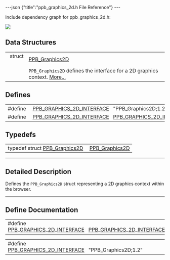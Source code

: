 ---json {"title":"ppb\_graphics\_2d.h File Reference"} ---

Include dependency graph for ppb\_graphics\_2d.h:

![](/docs/native-client/pepper_beta/c/ppb__graphics__2d_8h__incl.png)

Data Structures
---------------

<table><tbody><tr class="odd"><td style="text-align: right;">struct  </td><td><a href="/docs/native-client/pepper_beta/c/struct_p_p_b___graphics2_d__1__2/" class="el">PPB_Graphics2D</a></td></tr><tr class="even"><td style="text-align: right;"> </td><td><code>PPB_Graphics2D</code> defines the interface for a 2D graphics context. <a href="/docs/native-client/pepper_beta/c/struct_p_p_b___graphics2_d__1__2#details">More...</a><br />
</td></tr></tbody></table>

Defines
-------

<table><tbody><tr class="odd"><td style="text-align: right;">#define </td><td><a href="/docs/native-client/pepper_beta/c/ppb__graphics__2d_8h#a8991520a54fc032adae6e8de92d0e0c5" class="el">PPB_GRAPHICS_2D_INTERFACE</a>   "PPB_Graphics2D;1.2"</td></tr><tr class="even"><td style="text-align: right;">#define </td><td><a href="/docs/native-client/pepper_beta/c/ppb__graphics__2d_8h#ab4930fe7aea6b403503d5cc748824b0d" class="el">PPB_GRAPHICS_2D_INTERFACE</a>   <a href="/docs/native-client/pepper_beta/c/ppb__graphics__2d_8h#a8991520a54fc032adae6e8de92d0e0c5" class="el">PPB_GRAPHICS_2D_INTERFACE</a></td></tr></tbody></table>

Typedefs
--------

<table><tbody><tr class="odd"><td style="text-align: right;">typedef struct <a href="/docs/native-client/pepper_beta/c/struct_p_p_b___graphics2_d__1__2/" class="el">PPB_Graphics2D</a> </td><td><a href="/docs/native-client/pepper_beta/c/group___interfaces#gae81de3c5ca761162254ed217693050ba" class="el">PPB_Graphics2D</a></td></tr></tbody></table>

------------------------------------------------------------------------

<span id="details" class="anchor" style="margin: 0;"></span>

Detailed Description
--------------------

Defines the `PPB_Graphics2D` struct representing a 2D graphics context within the browser.

------------------------------------------------------------------------

Define Documentation
--------------------

<span id="ab4930fe7aea6b403503d5cc748824b0d" class="anchor" style="margin: 0;"></span>

<table><tbody><tr class="odd"><td>#define <a href="/docs/native-client/pepper_beta/c/ppb__graphics__2d_8h#ab4930fe7aea6b403503d5cc748824b0d" class="el">PPB_GRAPHICS_2D_INTERFACE</a>   <a href="/docs/native-client/pepper_beta/c/ppb__graphics__2d_8h#a8991520a54fc032adae6e8de92d0e0c5" class="el">PPB_GRAPHICS_2D_INTERFACE</a></td></tr></tbody></table>

<span id="a8991520a54fc032adae6e8de92d0e0c5" class="anchor" style="margin: 0;"></span>

<table><tbody><tr class="odd"><td>#define <a href="/docs/native-client/pepper_beta/c/ppb__graphics__2d_8h#a8991520a54fc032adae6e8de92d0e0c5" class="el">PPB_GRAPHICS_2D_INTERFACE</a>   "PPB_Graphics2D;1.2"</td></tr></tbody></table>
